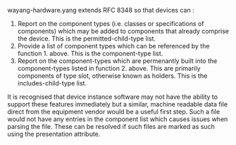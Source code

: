 wayang-hardware.yang extends RFC 8348 so that devices can :
1) Report on the component types (i.e. classes or specifications of components) which may be added to components that already comprise the device. This is the permitted-child-type list.
2) Provide a list of component types which can be referenced by the function 1. above. This is the component-type list.
3) Report on the component-types which are permenantly built into the component-types listed in function 2. above. This are primarily components of type slot, otherwise known as holders. This is the includes-child-type list.

It is recognised that device instance software may not have the ability to support these features immediately but a similar, machine readable data file direct from the equipment vendor would be a useful first step. Such a file would not have any entries in the component list which causes issues when parsing the file. These can be resolved if such files are marked as such using the presentation attribute.